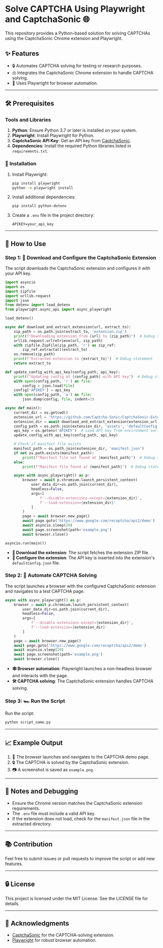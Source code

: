 # Solve CAPTCHA Using Playwright and CaptchaSonic 🌐

This repository provides a Python-based solution for solving CAPTCHAs using the CaptchaSonic Chrome extension and Playwright.

## ✨ Features
- 🔒 Automates CAPTCHA solving for testing or research purposes.
- ⚖️ Integrates the CaptchaSonic Chrome extension to handle CAPTCHA solving.
- 🔗 Uses Playwright for browser automation.

---

## 🛠️ Prerequisites

### Tools and Libraries

1. **Python**: Ensure Python 3.7 or later is installed on your system.
2. **Playwright**: Install Playwright for Python.
3. **CaptchaSonic API Key**: Get an API key from [CaptchaSonic](https://github.com/Captcha-Sonic).
4. **Dependencies**: Install the required Python libraries listed in `requirements.txt`.

### 🔧 Installation

1. Install Playwright:
   ```bash
   pip install playwright
   python -m playwright install
   ```

2. Install additional dependencies:
   ```bash
   pip install python-dotenv
   ```

4. Create a `.env` file in the project directory:
   ```env
   APIKEY=your_api_key
   ```

---

## 🔧 How to Use

### Step 1: 🔄 Download and Configure the CaptchaSonic Extension
The script downloads the CaptchaSonic extension and configures it with your API key.

```python
import asyncio
import os
import zipfile
import urllib.request
import json
from dotenv import load_dotenv
from playwright.async_api import async_playwright

load_dotenv()

async def download_and_extract_extension(url, extract_to):
    zip_path = os.path.join(extract_to, 'extension.zip')
    print(f"Downloading extension from {url} to {zip_path}")  # Debug statement
    urllib.request.urlretrieve(url, zip_path)
    with zipfile.ZipFile(zip_path, 'r') as zip_ref:
        zip_ref.extractall(extract_to)
    os.remove(zip_path)
    print(f"Extracted extension to {extract_to}")  # Debug statement
    return extract_to

def update_config_with_api_key(config_path, api_key):
    print(f"Updating config at {config_path} with API key")  # Debug statement
    with open(config_path, 'r') as file:
        config = json.load(file)
    config['APIKEY'] = api_key
    with open(config_path, 'w') as file:
        json.dump(config, file, indent=2)

async def main():
    current_dir = os.getcwd()
    extension_url = 'https://github.com/Captcha-Sonic/CaptchaSonic-Extension/releases/download/v0.1.3/CaptchaSonic_Chrome_v0.1.3.zip'
    extension_dir = await download_and_extract_extension(extension_url, current_dir)
    config_path = os.path.join(extension_dir, 'assets', 'defaultConfig.json')
    api_key = os.getenv('APIKEY')  # Load API key from environment variable
    update_config_with_api_key(config_path, api_key)

    # Check if manifest file exists
    manifest_path = os.path.join(extension_dir, 'manifest.json')
    if not os.path.exists(manifest_path):
        print(f"Manifest file not found at {manifest_path}")  # Debug statement
    else:
        print(f"Manifest file found at {manifest_path}")  # Debug statement

    async with async_playwright() as p:
        browser = await p.chromium.launch_persistent_context(
            user_data_dir=os.path.join(current_dir),
            headless=False,
            args=[
                f'--disable-extensions-except={extension_dir}',
                f'--load-extension={extension_dir}'
            ]
        )
        page = await browser.new_page()
        await page.goto('https://www.google.com/recaptcha/api2/demo')
        await asyncio.sleep(20)
        await page.screenshot(path='example.png')
        await browser.close()

asyncio.run(main())
```

- **📂 Download the extension**: The script fetches the extension ZIP file.
- **👤 Configure the extension**: The API key is inserted into the extension's `defaultConfig.json` file.

### Step 2: 🔧 Automate CAPTCHA Solving

The script launches a browser with the configured CaptchaSonic extension and navigates to a test CAPTCHA page.

```python
async with async_playwright() as p:
    browser = await p.chromium.launch_persistent_context(
        user_data_dir=os.path.join(current_dir),
        headless=False,
        args=[
            f'--disable-extensions-except={extension_dir}',
            f'--load-extension={extension_dir}'
        ]
    )
    page = await browser.new_page()
    await page.goto('https://www.google.com/recaptcha/api2/demo')
    await asyncio.sleep(20)
    await page.screenshot(path='example.png')
    await browser.close()
```

- **🕸️ Browser automation**: Playwright launches a non-headless browser and interacts with the page.
- **🛠️ CAPTCHA solving**: The CaptchaSonic extension handles CAPTCHA solving.

### Step 3: 🏎️ Run the Script
Run the script:

```bash
python script_name.py
```

---

## 📈 Example Output

1. 🔧 The browser launches and navigates to the CAPTCHA demo page.
2. 🔒 The CAPTCHA is solved by the CaptchaSonic extension.
3. 📷 A screenshot is saved as `example.png`.

---

## 🔧 Notes and Debugging
- Ensure the Chrome version matches the CaptchaSonic extension requirements.
- The `.env` file must include a valid API key.
- If the extension does not load, check for the `manifest.json` file in the extracted directory.

---

## 📚 Contribution
Feel free to submit issues or pull requests to improve the script or add new features.

---

## 🔒 License
This project is licensed under the MIT License. See the LICENSE file for details.

---

## 🙏 Acknowledgments
- [CaptchaSonic](https://github.com/Captcha-Sonic) for the CAPTCHA-solving extension.
- [Playwright](https://playwright.dev/python/) for robust browser automation.

